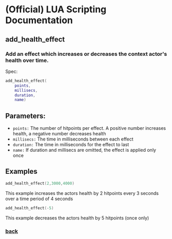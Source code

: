 
# (Official) LUA Scripting Documentation

## add_health_effect

### Add an effect which increases or decreases the context actor's health over time.

Spec:
```lua
add_health_effect(
	points,
	millisecs,
	duration,
	name)
```
## Parameters:
- `points:` The number of hitpoints per effect. A positive number increases health, a negative number decreases health
- `millisecs:` The time in milliseconds between each effect
- `duration:` The time in milliseconds for the effect to last
- `name:` 
If duration and millisecs are omitted, the effect is applied only once
## Examples
```lua
add_health_effect(2,3000,4000)
```
This example increases the actors health by 2 hitpoints every 3 seconds over a time period of 4 seconds
```lua
add_health_effect(-5)
```
This example decreases the actors health by 5 hitpoints (once only)
### [back](../other)
